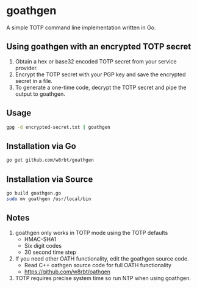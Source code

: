 # goathgen

A simple TOTP command line implementation written in Go.

## Using goathgen with an encrypted TOTP secret

1. Obtain a hex or base32 encoded TOTP secret from your service provider.
2. Encrypt the TOTP secret with your PGP key and save the encrypted secret in a file.
3. To generate a one-time code, decrypt the TOTP secret and pipe the output to goathgen.

## Usage

```bash
gpg -d encrypted-secret.txt | goathgen
```

## Installation via Go

```bash
go get github.com/w8rbt/goathgen
```

## Installation via Source

```bash
go build goathgen.go
sudo mv goathgen /usr/local/bin
```

## Notes

1. goathgen only works in TOTP mode using the TOTP defaults
    * HMAC-SHA1
    * Six digit codes
    * 30 second time step
2. If you need other OATH functionality, edit the goathgen source code.
    * Read C++ oathgen source code for full OATH functionality
    * https://github.com/w8rbt/oathgen
3. TOTP requires precise system time so run NTP when using goathgen.

